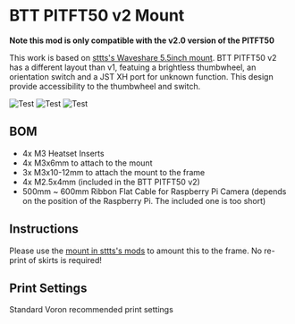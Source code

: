# BTT PITFT50 v2 Mount

**Note this mod is only compatible with the v2.0 version of the PITFT50**

This work is based on [sttts's Waveshare 5.5inch mount](../../sttts/Waveshare-5.5-inch-HDMI-AMOLED). BTT PITFT50 v2 has a different layout than v1, featuing a brightless thumbwheel, an orientation switch and a JST XH port for unknown function. This design provide accessibility to the thumbwheel and switch.

![Test](images/IMG_6447.jpg)
![Test](images/IMG_6451.jpg)
![Test](images/f360.jpg)

## BOM

- 4x M3 Heatset Inserts
- 4x M3x6mm to attach to the mount
- 3x M3x10-12mm to attach the mount to the frame
- 4x M2.5x4mm (included in the BTT PITFT50 v2)
- 500mm ~ 600mm Ribbon Flat Cable for Raspberry Pi Camera (depends on the position of the Raspberry Pi. The included one is too short)

## Instructions

Please use the [mount in sttts's mods](../../sttts/Waveshare-5.5-inch-HDMI-AMOLED/STLs/Voron-2.4-Mount-Generisch-v6.stl) to amount this to the frame. No re-print of skirts is required!

## Print Settings

Standard Voron recommended print settings
